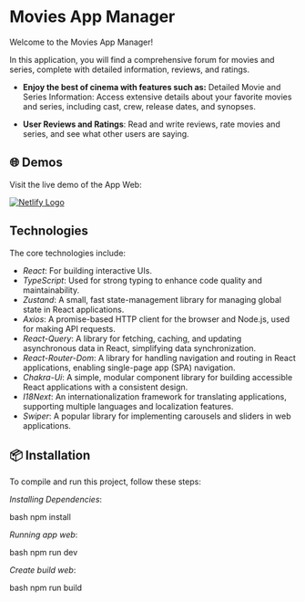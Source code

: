 # Movies App Manager

Welcome to the Movies App Manager!

In this application, you will find a comprehensive forum for movies and series, complete with detailed information, reviews, and ratings.

- **Enjoy the best of cinema with features such as:** Detailed Movie and Series Information: Access extensive details about your favorite movies and series, including cast, crew, release dates, and synopses.

- **User Reviews and Ratings**: Read and write reviews, rate movies and series, and see what other users are saying.

## 🌐 Demos

Visit the live demo of the App Web:

[![Netlify Logo](https://www.netlify.com/img/global/badges/netlify-color-bg.svg)](https://movies-app-manager-hgallo.netlify.app/)

## Technologies

The core technologies include:

- _React_: For building interactive UIs.
- _TypeScript_: Used for strong typing to enhance code quality and maintainability.
- _Zustand_: A small, fast state-management library for managing global state in React applications.
- _Axios_: A promise-based HTTP client for the browser and Node.js, used for making API requests.
- _React-Query_: A library for fetching, caching, and updating asynchronous data in React, simplifying data synchronization.
- _React-Router-Dom_: A library for handling navigation and routing in React applications, enabling single-page app (SPA) navigation.
- _Chakra-Ui_: A simple, modular component library for building accessible React applications with a consistent design.
- _I18Next_: An internationalization framework for translating applications, supporting multiple languages and localization features.
- _Swiper_: A popular library for implementing carousels and sliders in web applications.

## 📦 Installation

To compile and run this project, follow these steps:

_Installing Dependencies_:

bash
npm install

_Running app web_:

bash
npm run dev

_Create build web_:

bash
npm run build

